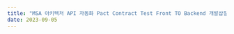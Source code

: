 ```yaml
---
title: "MSA 아키텍처 API 자동화 Pact Contract Test Front TO Backend 개발삽질기 러닝커브 실사용후기 챕터5"  
date: 2023-09-05
---
```

